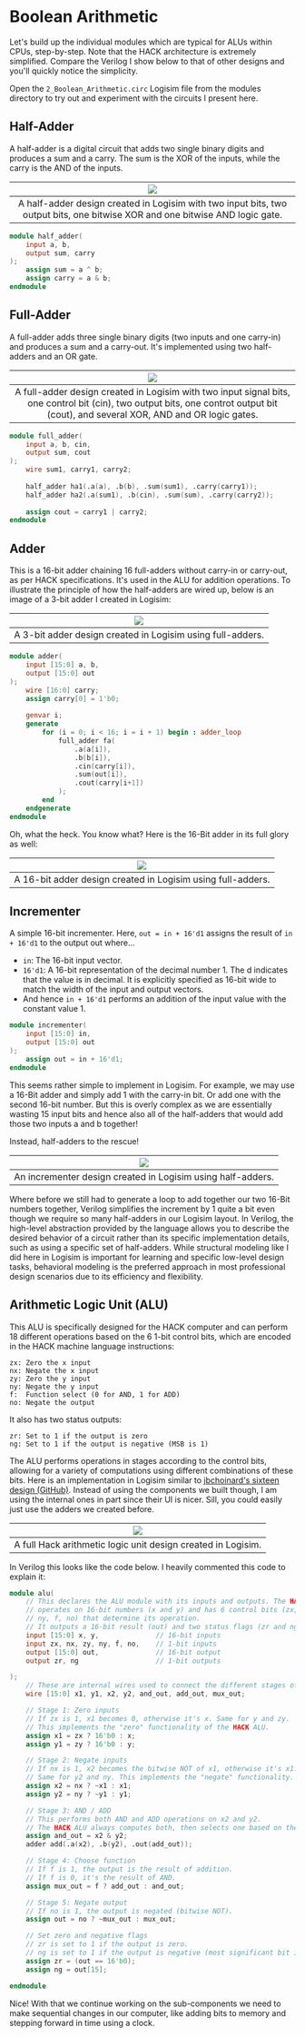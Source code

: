 # Boolean Arithmetic
Let's build up the individual modules which are typical for ALUs within CPUs, step-by-step. Note that the HACK architecture is extremely simplified. Compare the Verilog I show below to that of other designs and you'll quickly notice the simplicity.

Open the `2_Boolean_Arithmetic.circ` Logisim file from the modules directory to try out and experiment with the circuits I present here.

## Half-Adder
A half-adder is a digital circuit that adds two single binary digits and produces a sum and a carry. The sum is the XOR of the inputs, while the carry is the AND of the inputs.

|![](2_Half_Adder.jpg)|
| :-: |
|A half-adder design created in Logisim with two input bits, two output bits, one bitwise XOR and one bitwise AND logic gate.|

```verilog
module half_adder(
    input a, b,
    output sum, carry
);
    assign sum = a ^ b;
    assign carry = a & b;
endmodule
```
## Full-Adder
A full-adder adds three single binary digits (two inputs and one carry-in) and produces a sum and a carry-out. It's implemented using two half-adders and an OR gate.

|![](2_Full_Adder.jpg)|
| :-: |
|A full-adder design created in Logisim with two input signal bits, one control bit (cin), two output bits, one controt output bit (cout), and several XOR, AND and OR logic gates.|

```verilog
module full_adder(
    input a, b, cin,
    output sum, cout
);
    wire sum1, carry1, carry2;
    
    half_adder ha1(.a(a), .b(b), .sum(sum1), .carry(carry1));
    half_adder ha2(.a(sum1), .b(cin), .sum(sum), .carry(carry2));
    
    assign cout = carry1 | carry2;
endmodule
```

## Adder
This is a 16-bit adder chaining 16 full-adders without carry-in or carry-out, as per HACK specifications. It's used in the ALU for addition operations. To illustrate the principle of how the half-adders are wired up, below is an image of a 3-bit adder I created in Logisim:

|![](2_3_Bit_Adder.jpg)|
| :-: |
|A 3-bit adder design created in Logisim using full-adders.|

```verilog
module adder(
    input [15:0] a, b,
    output [15:0] out
);
    wire [16:0] carry;
    assign carry[0] = 1'b0;
    
    genvar i;
    generate
        for (i = 0; i < 16; i = i + 1) begin : adder_loop
            full_adder fa(
                .a(a[i]),
                .b(b[i]),
                .cin(carry[i]),
                .sum(out[i]),
                .cout(carry[i+1])
            );
        end
    endgenerate
endmodule
```
Oh, what the heck. You know what? Here is the 16-Bit adder in its full glory as well:

|![](2_16_Bit_Adder.jpg)|
| :-: |
|A 16-bit adder design created in Logisim using full-adders.|

## Incrementer
A simple 16-bit incrementer. Here, `out = in + 16'd1` assigns the result of `in + 16'd1` to the output out where...
+ `in`: The 16-bit input vector.
+ `16'd1`: A 16-bit representation of the decimal number 1. The d indicates that the value is in decimal. It is explicitly specified as 16-bit wide to match the width of the input and output vectors.
+ And hence `in + 16'd1` performs an addition of the input value with the constant value 1. 

```verilog
module incrementer(
    input [15:0] in,
    output [15:0] out
);
    assign out = in + 16'd1;
endmodule
```
This seems rather simple to implement in Logisim. For example, we may use a 16-Bit adder and simply add 1 with the carry-in bit. Or add one with the second 16-bit number. But this is overly complex as we are essentially wasting 15 input bits and hence also all of the half-adders that would add those two inputs a and b together!

Instead, half-adders to the rescue!

|![](2_Incrementer.jpg)|
| :-: |
|An incrementer design created in Logisim using half-adders.|

Where before we still had to generate a loop to add together our two 16-Bit numbers together, Verilog simplifies the increment by 1 quite a bit even though we require so many half-adders in our Logisim layout. In Verilog, the high-level abstraction provided by the language allows you to describe the desired behavior of a circuit rather than its specific implementation details, such as using a specific set of half-adders. While structural modeling like I did here in Logisim is important for learning and specific low-level design tasks, behavioral modeling is the preferred approach in most professional design scenarios due to its efficiency and flexibility.

## Arithmetic Logic Unit (ALU)
This ALU is specifically designed for the HACK computer and can perform 18 different operations based on the 6 1-bit control bits, which are encoded in the HACK machine language instructions:

```
zx: Zero the x input
nx: Negate the x input
zy: Zero the y input
ny: Negate the y input
f:  Function select (0 for AND, 1 for ADD)
no: Negate the output
```
It also has two status outputs:
```
zr: Set to 1 if the output is zero
ng: Set to 1 if the output is negative (MSB is 1)
```
The ALU performs operations in stages according to the control bits, allowing for a variety of computations using different combinations of these bits. Here is an implementation in Logisim similar to [jbchoinard's sixteen design (GitHub)](https://github.com/jbchouinard/sixteen). Instead of using the components we built though, I am using the internal ones in part since their UI is nicer. Sill, you could easily just use the adders we created before.

|![](2_ALU.jpg)|
| :-: |
|A full Hack arithmetic logic unit design created in Logisim.|

In Verilog this looks like the code below. I heavily commented this code to explain it:

```verilog
module alu(
    // This declares the ALU module with its inputs and outputs. The HACK ALU
    // operates on 16-bit numbers (x and y) and has 6 control bits (zx, nx, zy,
    // ny, f, no) that determine its operation. 
    // It outputs a 16-bit result (out) and two status flags (zr and ng).
    input [15:0] x, y,              // 16-bit inputs
    input zx, nx, zy, ny, f, no,    // 1-bit inputs
    output [15:0] out,              // 16-bit output
    output zr, ng                   // 1-bit outputs

);
    // These are internal wires used to connect the different stages of the ALU.
    wire [15:0] x1, y1, x2, y2, and_out, add_out, mux_out;

    // Stage 1: Zero inputs
    // If zx is 1, x1 becomes 0, otherwise it's x. Same for y and zy. 
    // This implements the "zero" functionality of the HACK ALU.
    assign x1 = zx ? 16'b0 : x;
    assign y1 = zy ? 16'b0 : y;

    // Stage 2: Negate inputs
    // If nx is 1, x2 becomes the bitwise NOT of x1, otherwise it's x1. 
    // Same for y2 and ny. This implements the "negate" functionality.
    assign x2 = nx ? ~x1 : x1;
    assign y2 = ny ? ~y1 : y1;

    // Stage 3: AND / ADD
    // This performs both AND and ADD operations on x2 and y2. 
    // The HACK ALU always computes both, then selects one based on the f bit.
    assign and_out = x2 & y2;
    adder add(.a(x2), .b(y2), .out(add_out));

    // Stage 4: Choose function
    // If f is 1, the output is the result of addition. 
    // If f is 0, it's the result of AND.
    assign mux_out = f ? add_out : and_out;

    // Stage 5: Negate output
    // If no is 1, the output is negated (bitwise NOT).
    assign out = no ? ~mux_out : mux_out;

    // Set zero and negative flags
    // zr is set to 1 if the output is zero. 
    // ng is set to 1 if the output is negative (most significant bit is 1).
    assign zr = (out == 16'b0);
    assign ng = out[15];

endmodule
```

Nice! With that we continue working on the sub-components we need to make sequential changes in our computer, like adding bits to memory and stepping forward in time using a clock.